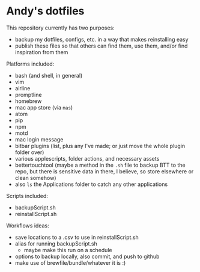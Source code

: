 # Andy's dotfiles

This repository currently has two purposes: 
- backup my dotfiles, configs, etc. in a way that makes reinstalling easy
- publish these files so that others can find them, use them, and/or find inspiration from them

Platforms included:
- bash (and shell, in general)
- vim
- airline
- promptline
- homebrew
- mac app store (via `mas`)
- atom
- pip
- npm
- motd
- mac login message
- bitbar plugins (list, plus any I've made; or just move the whole plugin folder over)
- various applescripts, folder actions, and necessary assets
- bettertouchtool (maybe a method in the `.sh` file to backup BTT to the repo, but there is sensitive data in there, I believe, so store elsewhere or clean somehow)
- also `ls` the Applications folder to catch any other applications

Scripts included:
- backupScript.sh
- reinstallScript.sh

Workflows ideas:
- save locations to a .csv to use in reinstallScript.sh
- alias for running backupScript.sh
  - maybe make this run on a schedule
- options to backup locally, also commit, and push to github
- make use of brewfile/bundle/whatever it is :)
